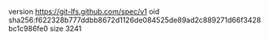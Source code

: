 version https://git-lfs.github.com/spec/v1
oid sha256:f622328b777ddbb8672d1126de084525de89ad2c889271d66f3428bc1c986fe0
size 3241
